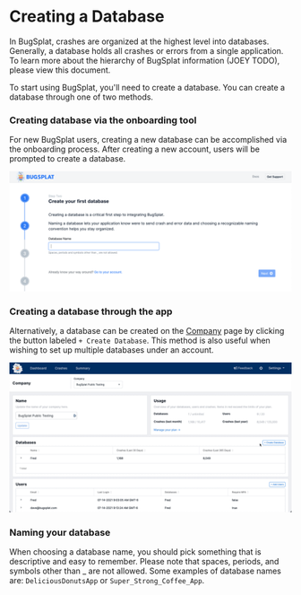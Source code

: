 # Creating a Database

In BugSplat, crashes are organized at the highest level into databases. Generally, a database holds all crashes or errors from a single application. To learn more about the hierarchy of BugSplat information \(JOEY TODO\), please view this document.

To start using BugSplat, you'll need to create a database. You can create a database through one of two methods.

### Creating database via the onboarding tool  

For new BugSplat users, creating a new database can be accomplished via the onboarding process. After creating a new account, users will be prompted to create a database.

![](../../.gitbook/assets/create-db-in-onboarding.png)



### Creating a database through the app

Alternatively, a database can be created on the [Company](https://app.bugsplat.com/v2/company) page by clicking the button labeled `+ Create Database`.  This method is also useful when wishing to set up multiple databases under an account.

![](../../.gitbook/assets/company-page-db.gif)



### Naming your database

When choosing a database name, you should pick something that is descriptive and easy to remember. Please note that spaces, periods, and symbols other than \_ are not allowed. Some examples of database names are: `DeliciousDonutsApp` or `Super_Strong_Coffee_App`.

